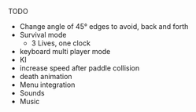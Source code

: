 TODO
 * Change angle of 45° edges to avoid, back and forth
 * Survival mode
 	* 3 Lives, one clock
 * keyboard multi player mode
 * KI
 * increase speed after paddle collision
 * death animation
 * Menu integration
 * Sounds
 * Music
 